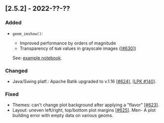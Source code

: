 ## [2.5.2] - 2022-??-??

### Added

- `geom_imshow()`:

    - Improved performance by orders of magnitude
    - Transparency of `NaN` values in grayscale images ([[#630](https://github.com/JetBrains/lets-plot/issues/630)])

  See: [example notebook](https://nbviewer.jupyter.org/github/JetBrains/lets-plot/blob/master/docs/f-22e/image_nan_values.ipynb).


### Changed
        
- Java/Swing platf.: Apache Batik upgraded to v.1.16 [[#624](https://github.com/JetBrains/lets-plot/issues/624)], [[LPK #140](https://github.com/JetBrains/lets-plot-kotlin/issues/140)].

### Fixed

- Themes: can't change plot background after applying a "flavor" [[#623](https://github.com/JetBrains/lets-plot/issues/623)].
- Layout: uneven left/right, top/bottom plot margins [[#625](https://github.com/JetBrains/lets-plot/issues/625)].
Men- A plot building error with empty data on various geoms.